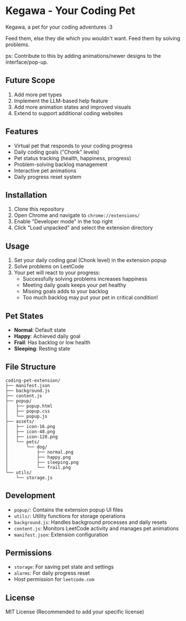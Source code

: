 # Kegawa - Your Coding Pet

Kegawa, a pet for your coding adventures :3 

Feed them, else they die which you wouldn't want. Feed them by solving problems.

ps: Contribute to this by adding animations/newer designs to the interface/pop-up.

## Future Scope

1. Add more pet types
2. Implement the LLM-based help feature
3. Add more animation states and improved visuals
4. Extend to support additional coding websites
## Features

- Virtual pet that responds to your coding progress
- Daily coding goals ("Chonk" levels)
- Pet status tracking (health, happiness, progress)
- Problem-solving backlog management
- Interactive pet animations
- Daily progress reset system

## Installation

1. Clone this repository
2. Open Chrome and navigate to `chrome://extensions/`
3. Enable "Developer mode" in the top right
4. Click "Load unpacked" and select the extension directory

## Usage

1. Set your daily coding goal (Chonk level) in the extension popup
2. Solve problems on LeetCode
3. Your pet will react to your progress:
   - Successfully solving problems increases happiness
   - Meeting daily goals keeps your pet healthy
   - Missing goals adds to your backlog
   - Too much backlog may put your pet in critical condition!

## Pet States

- **Normal**: Default state
- **Happy**: Achieved daily goal
- **Frail**: Has backlog or low health
- **Sleeping**: Resting state

## File Structure
```
coding-pet-extension/
├── manifest.json
├── background.js
├── content.js
├── popup/
│   ├── popup.html
│   ├── popup.css
│   └── popup.js
├── assets/
│   ├── icon-16.png
│   ├── icon-48.png
│   ├── icon-128.png
│   └── pets/
│       └── dog/
│           ├── normal.png
│           ├── happy.png
│           ├── sleeping.png
│           └── frail.png
└── utils/
    └── storage.js
```
## Development

- `popup/`: Contains the extension popup UI files
- `utils/`: Utility functions for storage operations
- `background.js`: Handles background processes and daily resets
- `content.js`: Monitors LeetCode activity and manages pet animations
- `manifest.json`: Extension configuration

## Permissions

- `storage`: For saving pet state and settings
- `alarms`: For daily progress reset
- Host permission for `leetcode.com`

## License

MIT License (Recommended to add your specific license)
